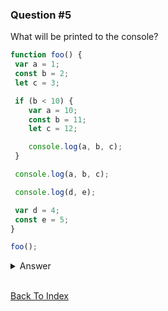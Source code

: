 ### Question #5

What will be printed to the console?

```JavaScript
function foo() {
 var a = 1;
 const b = 2;
 let c = 3;

 if (b < 10) {
    var a = 10;
    const b = 11;
    let c = 12;

    console.log(a, b, c);
 }

 console.log(a, b, c);

 console.log(d, e);

 var d = 4;
 const e = 5;
}

foo();
```

<details>
<summary>Answer</summary>

This question covers: [Variables](../../javascript/variables.md),

```
10 11 12
10 2 3
Uncaught ReferenceError: e is not defined
```

</details>

<br>

[Back To Index](../index.md)
